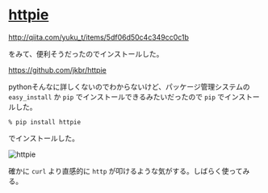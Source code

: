 # [httpie](/2013/09/19/httpie.html)


http://qiita.com/yuku_t/items/5df06d50c4c349cc0c1b

をみて、便利そうだったのでインストールした。

https://github.com/jkbr/httpie

pythonそんなに詳しくないのでわからないけど、パッケージ管理システムの ```easy_install``` か ```pip``` でインストールできるみたいだったので ```pip``` でインストールした。

```
% pip install httpie
```

でインストールした。

![httpie](https://github.com/jkbr/httpie/raw/master/httpie.png)

確かに ```curl``` より直感的に ```http``` が叩けるような気がする。しばらく使ってみる。
